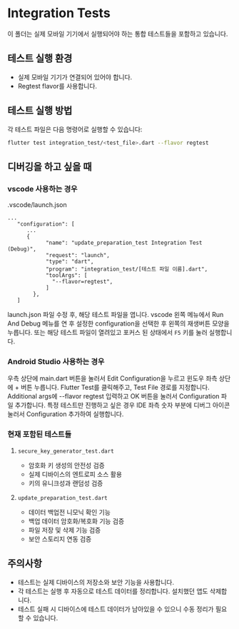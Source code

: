 # Integration Tests

이 폴더는 실제 모바일 기기에서 실행되어야 하는 통합 테스트들을 포함하고 있습니다.

## 테스트 실행 환경

- 실제 모바일 기기가 연결되어 있어야 합니다.
- Regtest flavor를 사용합니다.

## 테스트 실행 방법

각 테스트 파일은 다음 명령어로 실행할 수 있습니다:

```bash
flutter test integration_test/<test_file>.dart --flavor regtest
```

## 디버깅을 하고 싶을 때
### vscode 사용하는 경우
.vscode/launch.json
```
...
   "configuration": [
      ...
      {
            "name": "update_preparation_test Integration Test (Debug)",
            "request": "launch",
            "type": "dart",
            "program": "integration_test/[테스트 파일 이름].dart",
            "toolArgs": [
              "--flavor=regtest",
            ]
        },
   ]
```
launch.json 파일 수정 후, 해당 테스트 파일을 엽니다. vscode 왼쪽 메뉴에서 Run And Debug 메뉴를 연 후 설정한 configuration을 선택한 후 왼쪽의 재생버튼 모양을 누릅니다.
또는 해당 테스트 파일이 열려있고 포커스 된 상태에서 `F5` 키를 눌러 실행합니다.

### Android Studio 사용하는 경우
우측 상단에 main.dart 버튼을 눌러서 Edit Configuration을 누르고 윈도우 좌측 상단에 + 버튼 누릅니다.
Flutter Test를 클릭해주고, Test File 경로를 지정합니다. Additional args에 --flavor regtest 입력하고 OK 버튼을 눌러서 Configuration 파일 추가합니다.
특정 테스트만 진행하고 싶은 경우 IDE 좌측 숫자 부분에 디버그 아이콘 눌러서 Configuration 추가하여 실행합니다. 

### 현재 포함된 테스트들

1. `secure_key_generator_test.dart`
   - 암호화 키 생성의 안전성 검증
   - 실제 디바이스의 엔트로피 소스 활용
   - 키의 유니크성과 랜덤성 검증

2. `update_preparation_test.dart`
   - 데이터 백업전 니모닉 확인 기능 
   - 백업 데이터 암호화/복호화 기능 검증
   - 파일 저장 및 삭제 기능 검증
   - 보안 스토리지 연동 검증

## 주의사항

- 테스트는 실제 디바이스의 저장소와 보안 기능을 사용합니다.
- 각 테스트는 실행 후 자동으로 테스트 데이터를 정리합니다. 설치했던 앱도 삭제합니다.
- 테스트 실패 시 디바이스에 테스트 데이터가 남아있을 수 있으니 수동 정리가 필요할 수 있습니다.
